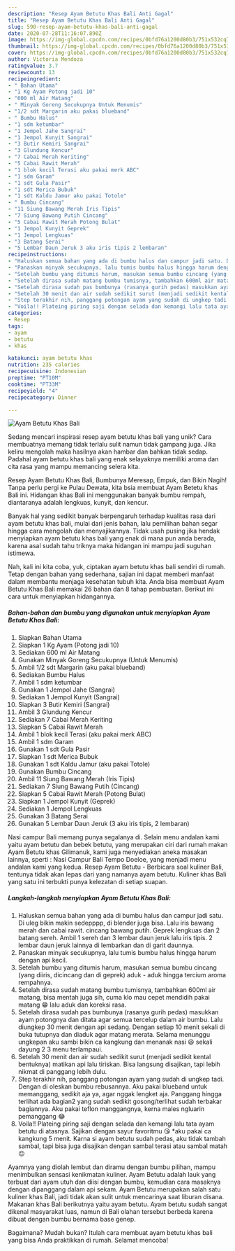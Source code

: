 ```yaml
---
description: "Resep Ayam Betutu Khas Bali Anti Gagal"
title: "Resep Ayam Betutu Khas Bali Anti Gagal"
slug: 590-resep-ayam-betutu-khas-bali-anti-gagal
date: 2020-07-28T11:16:07.890Z
image: https://img-global.cpcdn.com/recipes/0bfd76a1200d80b3/751x532cq70/ayam-betutu-khas-bali-foto-resep-utama.jpg
thumbnail: https://img-global.cpcdn.com/recipes/0bfd76a1200d80b3/751x532cq70/ayam-betutu-khas-bali-foto-resep-utama.jpg
cover: https://img-global.cpcdn.com/recipes/0bfd76a1200d80b3/751x532cq70/ayam-betutu-khas-bali-foto-resep-utama.jpg
author: Victoria Mendoza
ratingvalue: 3.7
reviewcount: 13
recipeingredient:
- " Bahan Utama"
- "1 Kg Ayam Potong jadi 10"
- "600 ml Air Matang"
- " Minyak Goreng Secukupnya Untuk Menumis"
- "1/2 sdt Margarin aku pakai blueband"
- " Bumbu Halus"
- "1 sdm ketumbar"
- "1 Jempol Jahe Sangrai"
- "1 Jempol Kunyit Sangrai"
- "3 Butir Kemiri Sangrai"
- "3 Glundung Kencur"
- "7 Cabai Merah Keriting"
- "5 Cabai Rawit Merah"
- "1 blok kecil Terasi aku pakai merk ABC"
- "1 sdm Garam"
- "1 sdt Gula Pasir"
- "1 sdt Merica Bubuk"
- "1 sdt Kaldu Jamur aku pakai Totole"
- " Bumbu Cincang"
- "11 Siung Bawang Merah Iris Tipis"
- "7 Siung Bawang Putih Cincang"
- "5 Cabai Rawit Merah Potong Bulat"
- "1 Jempol Kunyit Geprek"
- "1 Jempol Lengkuas"
- "3 Batang Serai"
- "5 Lembar Daun Jeruk 3 aku iris tipis 2 lembaran"
recipeinstructions:
- "Haluskan semua bahan yang ada di bumbu halus dan campur jadi satu. Di uleg bikin makin sedepppp, di blender juga bisa. Lalu iris bawang merah dan cabai rawit. cincang bawang putih. Geprek lengkuas dan 2 batang sereh. Ambil 1 sereh dan 3 lembar daun jeruk lalu iris tipis. 2 lembar daun jeruk lainnya di lembarkan dan di garit daunnya."
- "Panaskan minyak secukupnya, lalu tumis bumbu halus hingga harum dengan api kecil."
- "Setelah bumbu yang ditumis harum, masukan semua bumbu cincang (yang diiris, dicincang dan di geprek) aduk - aduk hingga tercium aroma rempahnya."
- "Setelah dirasa sudah matang bumbu tumisnya, tambahkan 600ml air matang, bisa mentah juga sih, cuma klo mau cepet mendidih pakai matang 😁 lalu aduk dan koreksi rasa."
- "Setelah dirasa sudah pas bumbunya (rasanya gurih pedas) masukkan ayam potongnya dan ditata agar semua tercelup dalam air bumbu. Lalu diungkep 30 menit dengan api sedang. Dengan setiap 10 menit sekali di buka tutupnya dan diaduk agar matang merata. Selama menunggu ungkepan aku sambi bikin ca kangkung dan menanak nasi 😆 sekali dayung 2 3 menu terlampaui."
- "Setelah 30 menit dan air sudah sedikit surut (menjadi sedikit kental bentuknya) matikan api lalu tiriskan. Bisa langsung disajikan, tapi lebih nikmat di panggang lebih dulu."
- "Step terakhir nih, panggang potongan ayam yang sudah di ungkep tadi. Dengan di oleskan bumbu rebusannya. Aku pakai blueband untuk memanggang, sedikit aja ya, agar nggak lengket aja. Panggang hingga terlihat ada bagian2 yang sudah sedikit gosong/terlihat sudah terbakar bagiannya. Aku pakai teflon manggangnya, kerna males ngluarin pemanggang 😂"
- "Voila!! Plateing piring saji dengan selada dan kemangi lalu tata ayam betutu di atasnya. Sajikan dengan sayur favoritmu 😘 *aku pakai ca kangkung 5 menit. Karna si ayam betutu sudah pedas, aku tidak tambah sambal, tapi bisa juga disajikan dengan sambal terasi atau sambal matah 😉"
categories:
- Resep
tags:
- ayam
- betutu
- khas

katakunci: ayam betutu khas 
nutrition: 235 calories
recipecuisine: Indonesian
preptime: "PT10M"
cooktime: "PT33M"
recipeyield: "4"
recipecategory: Dinner

---
```



![Ayam Betutu Khas Bali](https://img-global.cpcdn.com/recipes/0bfd76a1200d80b3/751x532cq70/ayam-betutu-khas-bali-foto-resep-utama.jpg)

Sedang mencari inspirasi resep ayam betutu khas bali yang unik? Cara membuatnya memang tidak terlalu sulit namun tidak gampang juga. Jika keliru mengolah maka hasilnya akan hambar dan bahkan tidak sedap. Padahal ayam betutu khas bali yang enak selayaknya memiliki aroma dan cita rasa yang mampu memancing selera kita.

Resep Ayam Betutu Khas Bali, Bumbunya Meresap, Empuk, dan Bikin Nagih! Tanpa perlu pergi ke Pulau Dewata, kita bsia membuat Ayam Betetu khas Bali ini. Hidangan khas Bali ini menggunakan banyak bumbu rempah, diantaranya adalah lengkuas, kunyit, dan kencur.

Banyak hal yang sedikit banyak berpengaruh terhadap kualitas rasa dari ayam betutu khas bali, mulai dari jenis bahan, lalu pemilihan bahan segar hingga cara mengolah dan menyajikannya. Tidak usah pusing jika hendak menyiapkan ayam betutu khas bali yang enak di mana pun anda berada, karena asal sudah tahu triknya maka hidangan ini mampu jadi suguhan istimewa.


Nah, kali ini kita coba, yuk, ciptakan ayam betutu khas bali sendiri di rumah. Tetap dengan bahan yang sederhana, sajian ini dapat memberi manfaat dalam membantu menjaga kesehatan tubuh kita. Anda bisa membuat Ayam Betutu Khas Bali memakai 26 bahan dan 8 tahap pembuatan. Berikut ini cara untuk menyiapkan hidangannya.

<!--inarticleads1-->

##### Bahan-bahan dan bumbu yang digunakan untuk menyiapkan Ayam Betutu Khas Bali:

1. Siapkan  Bahan Utama
1. Siapkan 1 Kg Ayam (Potong jadi 10)
1. Sediakan 600 ml Air Matang
1. Gunakan  Minyak Goreng Secukupnya (Untuk Menumis)
1. Ambil 1/2 sdt Margarin (aku pakai blueband)
1. Sediakan  Bumbu Halus
1. Ambil 1 sdm ketumbar
1. Gunakan 1 Jempol Jahe (Sangrai)
1. Sediakan 1 Jempol Kunyit (Sangrai)
1. Siapkan 3 Butir Kemiri (Sangrai)
1. Ambil 3 Glundung Kencur
1. Sediakan 7 Cabai Merah Keriting
1. Siapkan 5 Cabai Rawit Merah
1. Ambil 1 blok kecil Terasi (aku pakai merk ABC)
1. Ambil 1 sdm Garam
1. Gunakan 1 sdt Gula Pasir
1. Siapkan 1 sdt Merica Bubuk
1. Gunakan 1 sdt Kaldu Jamur (aku pakai Totole)
1. Gunakan  Bumbu Cincang
1. Ambil 11 Siung Bawang Merah (Iris Tipis)
1. Sediakan 7 Siung Bawang Putih (Cincang)
1. Siapkan 5 Cabai Rawit Merah (Potong Bulat)
1. Siapkan 1 Jempol Kunyit (Geprek)
1. Sediakan 1 Jempol Lengkuas
1. Gunakan 3 Batang Serai
1. Gunakan 5 Lembar Daun Jeruk (3 aku iris tipis, 2 lembaran)


Nasi campur Bali memang punya segalanya di. Selain menu andalan kami yaitu ayam betutu dan bebek betutu, yang merupakan ciri dari rumah makan Ayam Betutu khas Gilimanuk, kami juga menyediakan aneka masakan lainnya, sperti : Nasi Campur Bali Tempo Doeloe, yang menjadi menu andalan kami yang kedua. Resep Ayam Betutu - Berbicara soal kuliner Bali, tentunya tidak akan lepas dari yang namanya ayam betutu. Kuliner khas Bali yang satu ini terbukti punya kelezatan di setiap suapan. 

<!--inarticleads2-->

##### Langkah-langkah menyiapkan Ayam Betutu Khas Bali:

1. Haluskan semua bahan yang ada di bumbu halus dan campur jadi satu. Di uleg bikin makin sedepppp, di blender juga bisa. Lalu iris bawang merah dan cabai rawit. cincang bawang putih. Geprek lengkuas dan 2 batang sereh. Ambil 1 sereh dan 3 lembar daun jeruk lalu iris tipis. 2 lembar daun jeruk lainnya di lembarkan dan di garit daunnya.
1. Panaskan minyak secukupnya, lalu tumis bumbu halus hingga harum dengan api kecil.
1. Setelah bumbu yang ditumis harum, masukan semua bumbu cincang (yang diiris, dicincang dan di geprek) aduk - aduk hingga tercium aroma rempahnya.
1. Setelah dirasa sudah matang bumbu tumisnya, tambahkan 600ml air matang, bisa mentah juga sih, cuma klo mau cepet mendidih pakai matang 😁 lalu aduk dan koreksi rasa.
1. Setelah dirasa sudah pas bumbunya (rasanya gurih pedas) masukkan ayam potongnya dan ditata agar semua tercelup dalam air bumbu. Lalu diungkep 30 menit dengan api sedang. Dengan setiap 10 menit sekali di buka tutupnya dan diaduk agar matang merata. Selama menunggu ungkepan aku sambi bikin ca kangkung dan menanak nasi 😆 sekali dayung 2 3 menu terlampaui.
1. Setelah 30 menit dan air sudah sedikit surut (menjadi sedikit kental bentuknya) matikan api lalu tiriskan. Bisa langsung disajikan, tapi lebih nikmat di panggang lebih dulu.
1. Step terakhir nih, panggang potongan ayam yang sudah di ungkep tadi. Dengan di oleskan bumbu rebusannya. Aku pakai blueband untuk memanggang, sedikit aja ya, agar nggak lengket aja. Panggang hingga terlihat ada bagian2 yang sudah sedikit gosong/terlihat sudah terbakar bagiannya. Aku pakai teflon manggangnya, kerna males ngluarin pemanggang 😂
1. Voila!! Plateing piring saji dengan selada dan kemangi lalu tata ayam betutu di atasnya. Sajikan dengan sayur favoritmu 😘 *aku pakai ca kangkung 5 menit. Karna si ayam betutu sudah pedas, aku tidak tambah sambal, tapi bisa juga disajikan dengan sambal terasi atau sambal matah 😉


Ayamnya yang diolah lembut dan diramu dengan bumbu pilihan, mampu menimbulkan sensasi kenikmatan kuliner. Ayam Betutu adalah lauk yang terbuat dari ayam utuh dan diisi dengan bumbu, kemudian cara masaknya dengan dipanggang dalam api sekam. Ayam Betutu merupakan salah satu kuliner khas Bali, jadi tidak akan sulit untuk mencarinya saat liburan disana. Makanan khas Bali berikutnya yaitu ayam betutu. Ayam betutu sudah sangat dikenal masyarakat luas, namun di Bali olahan tersebut berbeda karena dibuat dengan bumbu bernama base genep. 

Bagaimana? Mudah bukan? Itulah cara membuat ayam betutu khas bali yang bisa Anda praktikkan di rumah. Selamat mencoba!
